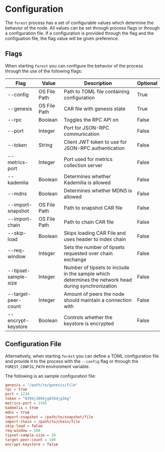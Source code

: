 # Configuration

The `forest` process has a set of configurable values which determine the behavior of the node. All values can be set through process flags or through a configuration file. If a configuration is provided through the flag and the configuation file, the flag value will be given preference.

## Flags

When starting `forest` you can configure the behavior of the process through the use of the following flags:

| Flag | Value | Description | Optional |
| ---- | ----- | ----------- | -------- |
| --config | OS File Path | Path to TOML file containing configuration | True |
| --genesis | OS File Path | CAR file with genesis state | True |
| --rpc | Boolean | Toggles the RPC API on | False |
| --port | Integer | Port for JSON-RPC communication | False |
| --token | String | Client JWT token to use for JSON-RPC authentication | False |
| --metrics-port | Integer | Port used for metrics collection server | False |
| --kademlia | Boolean | Determines whether Kademilia is allowed | False |
| --mdns | Boolean | Determines whether MDNS is allowed | False | 
| --import-snapshot | OS File Path | Path to snapshot CAR file | False |
| --import-chain | OS File Path | Path to chain CAR file | False |
| --skip-load | Boolean | Skips loading CAR File and uses header to index chain | False |
| --req-window | Integer | Sets the number of tipsets requested over chain exchange | False |
| --tipset-sample-size | Integer | Number of tipsets to include in the sample which determines the network head during synchronization | False |
| --target-peer-count | Integer | Amount of peers the node should maintain a connection with | False |
| --encrypt-keystore | Boolean | Controls whether the keystore is encrypted | False |

## Configuration File

Alternatively, when starting `forest` you can define a TOML configuration file and provide it to the process with the `--config` flag or through the `FOREST_CONFIG_PATH` environment variable.

The following is an sample configuration file: 

```toml
genesis = "/path/to/genesis/file"
rpc = true
port = 1234
token = "0394j3094jg0394jg34g"
metrics-port = 2345
kademlia = true
mdns = true
import-snapshot = /path/to/snapshot/file
import-chain = /path/to/chain/file
skip-load = false
req-window = 100
tipset-sample-size = 10
target-peer-count = 100
encrypt-keystore = false
```
